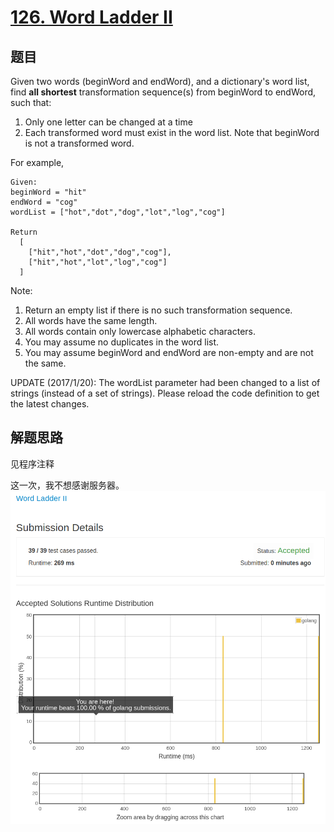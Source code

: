 # [126. Word Ladder II](https://leetcode.com/problems/word-ladder-ii/)

## 题目
Given two words (beginWord and endWord), and a dictionary's word list, find **all shortest** transformation sequence(s) from beginWord to endWord, such that:
1. Only one letter can be changed at a time
1. Each transformed word must exist in the word list. Note that beginWord is not a transformed word.

For example,
```
Given:
beginWord = "hit"
endWord = "cog"
wordList = ["hot","dot","dog","lot","log","cog"]

Return
  [
    ["hit","hot","dot","dog","cog"],
    ["hit","hot","lot","log","cog"]
  ]
```

Note:
1. Return an empty list if there is no such transformation sequence.
1. All words have the same length.
1. All words contain only lowercase alphabetic characters.
1. You may assume no duplicates in the word list.
1. You may assume beginWord and endWord are non-empty and are not the same.

UPDATE (2017/1/20):
The wordList parameter had been changed to a list of strings (instead of a set of strings). Please reload the code definition to get the latest changes.

## 解题思路

见程序注释

这一次，我不想感谢服务器。
![100%](126.100%.png)
